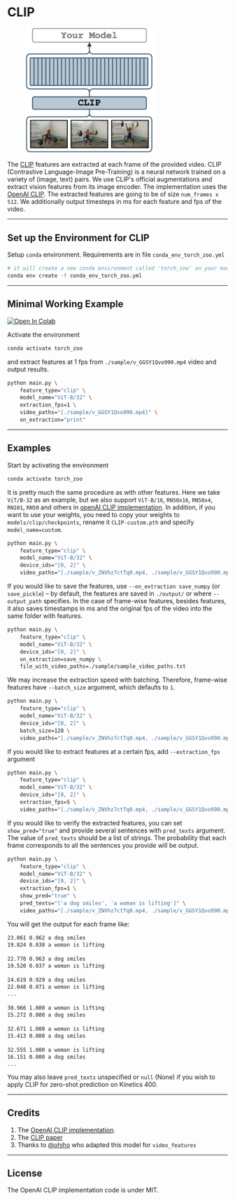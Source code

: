 # CLIP

<figure>
  <img src="../../_assets/clip.png" width="300" />
</figure>

The [CLIP](https://arxiv.org/abs/2103.00020) features are extracted at each frame of the provided video.
CLIP (Contrastive Language-Image Pre-Training) is a neural network trained on a variety of (image, text) pairs.
We use CLIP's official augmentations and extract vision features from its image encoder.
The implementation uses the [OpenAI CLIP](https://github.com/openai/CLIP).
The extracted features are going to be of size `num_frames x 512`.
We additionally output timesteps in ms for each feature and fps of the video.

---

## Set up the Environment for CLIP
Setup `conda` environment. Requirements are in file `conda_env_torch_zoo.yml`
```bash
# it will create a new conda environment called 'torch_zoo' on your machine
conda env create -f conda_env_torch_zoo.yml
```

---

## Minimal Working Example

[![Open In Colab](https://colab.research.google.com/assets/colab-badge.svg)](https://colab.research.google.com/drive/1Zd7r8uKGLGSxlil4PPnXk_4I3KOsjPpO?usp=sharing)


Activate the environment
```bash
conda activate torch_zoo
```

and extract features at 1 fps from `./sample/v_GGSY1Qvo990.mp4` video and output results.
```bash
python main.py \
    feature_type="clip" \
    model_name="ViT-B/32" \
    extraction_fps=1 \
    video_paths="[./sample/v_GGSY1Qvo990.mp4]" \
    on_extraction="print"
```

---

## Examples
Start by activating the environment
```bash
conda activate torch_zoo
```

It is pretty much the same procedure as with other features.
Here we take `ViT/B-32` as an example, but we also support `ViT-B/16`, `RN50x16`, `RN50x4`, `RN101`, `RN50` and others in [openAI CLIP implementation](https://github.com/openai/CLIP).
In addition, if you want to use your weights, you need to copy your weights to `models/clip/checkpoints`, rename it `CLIP-custom.pth` and specify `model_name=custom`.
```bash
python main.py \
    feature_type="clip" \
    model_name="ViT-B/32" \
    device_ids="[0, 2]" \
    video_paths="[./sample/v_ZNVhz7ctTq0.mp4, ./sample/v_GGSY1Qvo990.mp4]"
```
If you would like to save the features, use `--on_extraction save_numpy` (or `save_pickle`) – by default, the features are saved in `./output/` or where `--output_path` specifies. In the case of frame-wise features, besides features, it also saves timestamps in ms and the original fps of the video into the same folder with features.
```bash
python main.py \
    feature_type="clip" \
    model_name="ViT-B/32" \
    device_ids="[0, 2]" \
    on_extraction=save_numpy \
    file_with_video_paths=./sample/sample_video_paths.txt
```
We may increase the extraction speed with batching. Therefore, frame-wise features have `--batch_size` argument, which defaults to `1`.
```bash
python main.py \
    feature_type="clip" \
    model_name="ViT-B/32" \
    device_ids="[0, 2]" \
    batch_size=128 \
    video_paths="[./sample/v_ZNVhz7ctTq0.mp4, ./sample/v_GGSY1Qvo990.mp4]"
```
If you would like to extract features at a certain fps, add `--extraction_fps` argument
```bash
python main.py \
    feature_type="clip" \
    model_name="ViT-B/32" \
    device_ids="[0, 2]" \
    extraction_fps=5 \
    video_paths="[./sample/v_ZNVhz7ctTq0.mp4, ./sample/v_GGSY1Qvo990.mp4]"
```

If you would like to verify the extracted features, you can
set `show_pred="true"` and provide several sentences with `pred_texts` argument.
The value of `pred_texts` should be a list of strings.
The probability that each frame corresponds to all the sentences you provide will be output.
```bash
python main.py \
    feature_type="clip" \
    model_name="ViT-B/32" \
    device_ids="[0, 2]" \
    extraction_fps=1 \
    show_pred="true" \
    pred_texts="['a dog smiles', 'a woman is lifting']" \
    video_paths="[./sample/v_ZNVhz7ctTq0.mp4, ./sample/v_GGSY1Qvo990.mp4]"
```
You will get the output for each frame like:
```
23.061 0.962 a dog smiles
19.824 0.038 a woman is lifting

22.770 0.963 a dog smiles
19.520 0.037 a woman is lifting

24.619 0.929 a dog smiles
22.048 0.071 a woman is lifting
...

30.966 1.000 a woman is lifting
15.272 0.000 a dog smiles

32.671 1.000 a woman is lifting
15.413 0.000 a dog smiles

32.555 1.000 a woman is lifting
16.151 0.000 a dog smiles
...
```

You may also leave `pred_texts` unspecified or `null` (None) if you wish to apply CLIP for zero-shot prediction
on Kinetics 400.

---

## Credits
1. The [OpenAI CLIP implementation](https://github.com/openai/CLIP).
2. The [CLIP paper](https://arxiv.org/abs/2103.00020)
3. Thanks to [@ohjho](https://github.com/ohjho) who adapted this model for `video_features`

---

## License
The OpenAI CLIP implementation code is under MIT.
